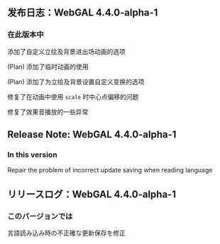 ## 发布日志：WebGAL 4.4.0-alpha-1
### 在此版本中

添加了自定义立绘及背景进出场动画的选项

(Plan) 添加了临时动画的使用

(Plan) 添加了为立绘及背景设置自定义变换的选项

修复了在动画中使用 `scale` 时中心点偏移的问题

修复了效果音播放的一些异常

## Release Note: WebGAL 4.4.0-alpha-1
### In this version

Repair the problem of incorrect update saving when reading language

## リリースログ：WebGAL 4.4.0-alpha-1
### このバージョンでは

言語読み込み時の不正確な更新保存を修正
